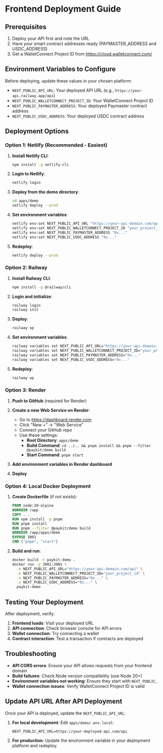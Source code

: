 # Frontend Deployment Guide

## Prerequisites
1. Deploy your API first and note the URL
2. Have your smart contract addresses ready (PAYMASTER_ADDRESS and USDC_ADDRESS)
3. Get a WalletConnect Project ID from https://cloud.walletconnect.com/

## Environment Variables to Configure

Before deploying, update these values in your chosen platform:

- `NEXT_PUBLIC_API_URL`: Your deployed API URL (e.g., `https://your-api.railway.app/api`)
- `NEXT_PUBLIC_WALLETCONNECT_PROJECT_ID`: Your WalletConnect Project ID
- `NEXT_PUBLIC_PAYMASTER_ADDRESS`: Your deployed Paymaster contract address
- `NEXT_PUBLIC_USDC_ADDRESS`: Your deployed USDC contract address

## Deployment Options

### Option 1: Netlify (Recommended - Easiest)

1. **Install Netlify CLI**:
   ```bash
   npm install -g netlify-cli
   ```

2. **Login to Netlify**:
   ```bash
   netlify login
   ```

3. **Deploy from the demo directory**:
   ```bash
   cd apps/demo
   netlify deploy --prod
   ```

4. **Set environment variables**:
   ```bash
   netlify env:set NEXT_PUBLIC_API_URL "https://your-api-domain.com/api"
   netlify env:set NEXT_PUBLIC_WALLETCONNECT_PROJECT_ID "your_project_id"
   netlify env:set NEXT_PUBLIC_PAYMASTER_ADDRESS "0x..."
   netlify env:set NEXT_PUBLIC_USDC_ADDRESS "0x..."
   ```

5. **Redeploy**:
   ```bash
   netlify deploy --prod
   ```

### Option 2: Railway

1. **Install Railway CLI**:
   ```bash
   npm install -g @railway/cli
   ```

2. **Login and initialize**:
   ```bash
   railway login
   railway init
   ```

3. **Deploy**:
   ```bash
   railway up
   ```

4. **Set environment variables**:
   ```bash
   railway variables set NEXT_PUBLIC_API_URL="https://your-api-domain.com/api"
   railway variables set NEXT_PUBLIC_WALLETCONNECT_PROJECT_ID="your_project_id"
   railway variables set NEXT_PUBLIC_PAYMASTER_ADDRESS="0x..."
   railway variables set NEXT_PUBLIC_USDC_ADDRESS="0x..."
   ```

5. **Redeploy**:
   ```bash
   railway up
   ```

### Option 3: Render

1. **Push to GitHub** (required for Render)

2. **Create a new Web Service on Render**:
   - Go to https://dashboard.render.com
   - Click "New +" → "Web Service"
   - Connect your GitHub repo
   - Use these settings:
     - **Root Directory**: `apps/demo`
     - **Build Command**: `cd ../.. && pnpm install && pnpm --filter @paykit/demo build`
     - **Start Command**: `pnpm start`

3. **Add environment variables in Render dashboard**

4. **Deploy**

### Option 4: Local Docker Deployment

1. **Create Dockerfile** (if not exists):
   ```dockerfile
   FROM node:20-alpine
   WORKDIR /app
   COPY . .
   RUN npm install -g pnpm
   RUN pnpm install
   RUN pnpm --filter @paykit/demo build
   WORKDIR /app/apps/demo
   EXPOSE 3001
   CMD ["pnpm", "start"]
   ```

2. **Build and run**:
   ```bash
   docker build -t paykit-demo .
   docker run -p 3001:3001 \
     -e NEXT_PUBLIC_API_URL="https://your-api-domain.com/api" \
     -e NEXT_PUBLIC_WALLETCONNECT_PROJECT_ID="your_project_id" \
     -e NEXT_PUBLIC_PAYMASTER_ADDRESS="0x..." \
     -e NEXT_PUBLIC_USDC_ADDRESS="0x..." \
     paykit-demo
   ```

## Testing Your Deployment

After deployment, verify:

1. **Frontend loads**: Visit your deployed URL
2. **API connection**: Check browser console for API errors
3. **Wallet connection**: Try connecting a wallet
4. **Contract interaction**: Test a transaction if contracts are deployed

## Troubleshooting

- **API CORS errors**: Ensure your API allows requests from your frontend domain
- **Build failures**: Check Node version compatibility (use Node 20+)
- **Environment variables not working**: Ensure they start with `NEXT_PUBLIC_`
- **Wallet connection issues**: Verify WalletConnect Project ID is valid

## Update API URL After API Deployment

Once your API is deployed, update the `NEXT_PUBLIC_API_URL`:

1. **For local development**:
   Edit `apps/demo/.env.local`:
   ```
   NEXT_PUBLIC_API_URL=https://your-deployed-api.com/api
   ```

2. **For production**:
   Update the environment variable in your deployment platform and redeploy.
